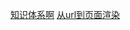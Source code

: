 [知识体系啊](https://segmentfault.com/a/1190000013662126)
[从url到页面渲染](http://fex.baidu.com/blog/2014/05/what-happen/)